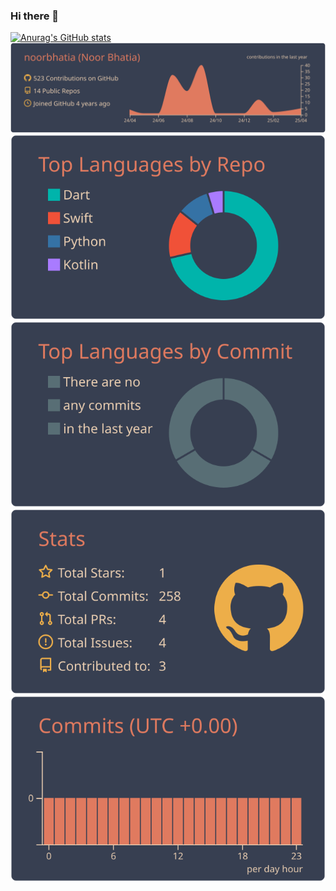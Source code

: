 ### Hi there 👋




[![Anurag's GitHub stats](https://github-readme-stats.vercel.app/api?username=noorbhatia)](https://github.com/anuraghazra/github-readme-stats)
[![](https://raw.githubusercontent.com/noorbhatia/noorbhatia/main/profile-summary-card-output/calm/0-profile-details.svg)](https://github.com/vn7n24fzkq/github-profile-summary-cards)
[![](https://raw.githubusercontent.com/noorbhatia/noorbhatia/main/profile-summary-card-output/calm/1-repos-per-language.svg)](https://github.com/vn7n24fzkq/github-profile-summary-cards) [![](https://raw.githubusercontent.com/noorbhatia/noorbhatia/main/profile-summary-card-output/calm/2-most-commit-language.svg)](https://github.com/vn7n24fzkq/github-profile-summary-cards)
[![](https://raw.githubusercontent.com/noorbhatia/noorbhatia/main/profile-summary-card-output/calm/3-stats.svg)](https://github.com/vn7n24fzkq/github-profile-summary-cards) [![](https://raw.githubusercontent.com/noorbhatia/noorbhatia/main/profile-summary-card-output/calm/4-productive-time.svg)](https://github.com/vn7n24fzkq/github-profile-summary-cards)
